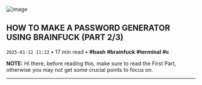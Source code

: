![image](https://cdn.jsdelivr.net/gh/sanix-darker/sanixdk.xyz@master/content/assets/fujigoru.png)

## HOW TO MAKE A PASSWORD GENERATOR USING BRAINFUCK (PART 2/3)
`2025-01-12 11:22` • 17 min read • **#bash** **#brainfuck** **#terminal** **#c**


**NOTE:** Hi there, before reading this, make sure to read the First Part, otherwise you may not get some crucial points to focus on.

-----------
